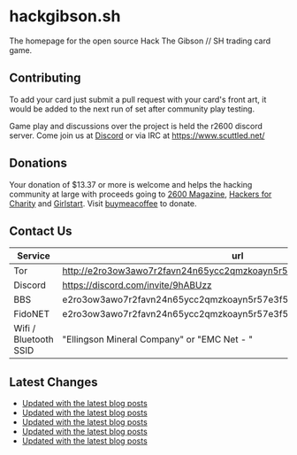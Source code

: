 # hackgibson.sh
The homepage for the open source Hack The Gibson // SH trading card game.


## Contributing

To add your card just submit a pull request with your card's front art, it would be added to the next run of set after community play testing.

Game play and discussions over the project is held the r2600 discord server. Come join us at [Discord](https://discord.com/invite/9hABUzz) or via IRC at https://www.scuttled.net/


## Donations

Your donation of $13.37 or more is welcome and helps the hacking community at large with proceeds going to [2600 Magazine](https://2600.com/), [Hackers for Charity](https://hackersforcharity.org) and [Girlstart](https://girlstart.org).  Visit [buymeacoffee](https://www.buymeacoffee.com/hackgibson.sh) to donate.


## Contact Us

Service | url
-|-
Tor | http://e2ro3ow3awo7r2favn24n65ycc2qmzkoayn5r57e3f56nvjwdcgg32ad.onion
Discord | https://discord.com/invite/9hABUzz
BBS | e2ro3ow3awo7r2favn24n65ycc2qmzkoayn5r57e3f56nvjwdcgg32ad.onion:23
FidoNET | e2ro3ow3awo7r2favn24n65ycc2qmzkoayn5r57e3f56nvjwdcgg32ad.onion:24554
Wifi / Bluetooth SSID | "Ellingson Mineral Company" or "EMC Net - <fidonet address>"

## Latest Changes
<!-- BLOG-POST-LIST:START -->
- [Updated with the latest blog posts](https://github.com/DFW2600/hackgibson.sh/commit/b2be08f7f083174b6828ffa8e403b427034a5036)
- [Updated with the latest blog posts](https://github.com/DFW2600/hackgibson.sh/commit/5594d34d1405e8eb170bccf26b6d93d5688db2dc)
- [Updated with the latest blog posts](https://github.com/DFW2600/hackgibson.sh/commit/5d792382112bb5c5561fe7edb31f81a2b2c74f36)
- [Updated with the latest blog posts](https://github.com/DFW2600/hackgibson.sh/commit/f263d415b95b1aec5c90169a71c30d03ffde0bfd)
- [Updated with the latest blog posts](https://github.com/DFW2600/hackgibson.sh/commit/69e5f63317b5bdb1b0579799bf791c4147e1480d)
<!-- BLOG-POST-LIST:END -->
